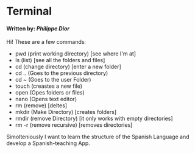 # Terminal
#### Written by: *Philippe Dior*
Hi! These are a few commands:
- pwd (print working directory) [see where I'm at]
- ls (list) [see all the folders and files]
- cd (change directory) [enter a new folder]
- cd .. (Goes to the previous directory)
- cd ~ (Goes to the user Folder)
- touch (creastes a new file)
- open (Opes folders or files)
- nano (Opens text editor)
- rm (remove) [deltes]
- mkdir (Make Directory) [creates folders]
-  rmdir (remove Directory) [it only works with empty directories]
- rm -r (remove recursive) [removes directories]

Simolteniously I want to learn the structure of the Spanish Language and develop a Spanish-teaching App. 
